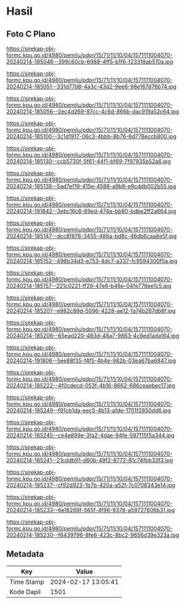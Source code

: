 # Hasil

## Foto C Plano

https://sirekap-obj-formc.kpu.go.id/4980/pemilu/pdpr/15/71/11/10/04/1571111004070-20240214-185046--399c60cb-6988-4ff5-b1f6-f23318ab510a.jpg

https://sirekap-obj-formc.kpu.go.id/4980/pemilu/pdpr/15/71/11/10/04/1571111004070-20240214-185051--331d77d8-4a3c-43d2-9ee6-98e167d76b74.jpg

https://sirekap-obj-formc.kpu.go.id/4980/pemilu/pdpr/15/71/11/10/04/1571111004070-20240214-185056--2ec4d269-97cc-4c6d-866b-dac919a52c64.jpg

https://sirekap-obj-formc.kpu.go.id/4980/pemilu/pdpr/15/71/11/10/04/1571111004070-20240214-185100--3c1d1917-06c3-4bbb-8b76-6d778eccb800.jpg

https://sirekap-obj-formc.kpu.go.id/4980/pemilu/pdpr/15/71/11/10/04/1571111004070-20240214-185130--ccb5730f-5f61-44f1-bf69-7f97935b52a6.jpg

https://sirekap-obj-formc.kpu.go.id/4980/pemilu/pdpr/15/71/11/10/04/1571111004070-20240214-185138--5ad7ef19-415e-4586-a9b8-e9cddb002b55.jpg

https://sirekap-obj-formc.kpu.go.id/4980/pemilu/pdpr/15/71/11/10/04/1571111004070-20240214-191842--3ebc16c6-69ed-474e-bb80-bdbe2ff2a664.jpg

https://sirekap-obj-formc.kpu.go.id/4980/pemilu/pdpr/15/71/11/10/04/1571111004070-20240214-185147--dcc8f876-3455-486a-bd8c-46db6caa8e5f.jpg

https://sirekap-obj-formc.kpu.go.id/4980/pemilu/pdpr/15/71/11/10/04/1571111004070-20240214-185152--496b34d3-e753-4dc7-a337-fc9594300f5a.jpg

https://sirekap-obj-formc.kpu.go.id/4980/pemilu/pdpr/15/71/11/10/04/1571111004070-20240214-185157--221c0221-ff29-47e6-b46e-04fe776ee1c5.jpg

https://sirekap-obj-formc.kpu.go.id/4980/pemilu/pdpr/15/71/11/10/04/1571111004070-20240214-185201--e982c89d-5096-4228-ae12-fa74b287db8f.jpg

https://sirekap-obj-formc.kpu.go.id/4980/pemilu/pdpr/15/71/11/10/04/1571111004070-20240214-185206--65ead220-483d-48a7-9863-4c6ed1ada164.jpg

https://sirekap-obj-formc.kpu.go.id/4980/pemilu/pdpr/15/71/11/10/04/1571111004070-20240214-191806--5ee88f35-f4f5-4b4e-982b-03ea67ba6847.jpg

https://sirekap-obj-formc.kpu.go.id/4980/pemilu/pdpr/15/71/11/10/04/1571111004070-20240214-185222--4f0cdecd-053f-4b16-8662-686ceaebec17.jpg

https://sirekap-obj-formc.kpu.go.id/4980/pemilu/pdpr/15/71/11/10/04/1571111004070-20240214-185249--f91cb1da-eec5-4b13-afde-1701f2850dd6.jpg

https://sirekap-obj-formc.kpu.go.id/4980/pemilu/pdpr/15/71/11/10/04/1571111004070-20240214-185245--ce4e899e-3fa2-4dae-94fe-597115f5a344.jpg

https://sirekap-obj-formc.kpu.go.id/4980/pemilu/pdpr/15/71/11/10/04/1571111004070-20240214-185241--21cddb91-d60b-49f2-8772-81c74fbb33f3.jpg

https://sirekap-obj-formc.kpu.go.id/4980/pemilu/pdpr/15/71/11/10/04/1571111004070-20240214-185237--cf92d923-1b7b-420a-a52f-7c0708343e14.jpg

https://sirekap-obj-formc.kpu.go.id/4980/pemilu/pdpr/15/71/11/10/04/1571111004070-20240214-185233--6e16289f-565f-4f96-9378-a59727606b31.jpg

https://sirekap-obj-formc.kpu.go.id/4980/pemilu/pdpr/15/71/11/10/04/1571111004070-20240214-185230--f6439796-8fe6-423c-8bc2-9656d39e323a.jpg


## Metadata

| Key        | Value               |
| ---------- | ------------------- |
| Time Stamp | 2024-02-17 13:05:41 |
| Kode Dapil | 1501                |



